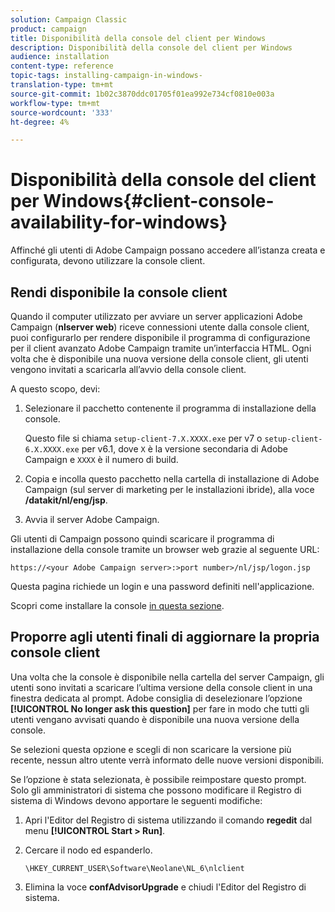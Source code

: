 ```yaml
---
solution: Campaign Classic
product: campaign
title: Disponibilità della console del client per Windows
description: Disponibilità della console del client per Windows
audience: installation
content-type: reference
topic-tags: installing-campaign-in-windows-
translation-type: tm+mt
source-git-commit: 1b02c3870ddc01705f01ea992e734cf0810e003a
workflow-type: tm+mt
source-wordcount: '333'
ht-degree: 4%

---
```



# Disponibilità della console del client per Windows{#client-console-availability-for-windows}

Affinché gli utenti di Adobe Campaign possano accedere all’istanza creata e configurata, devono utilizzare la console client.

## Rendi disponibile la console client

Quando il computer utilizzato per avviare un server applicazioni Adobe Campaign (**nlserver web**) riceve connessioni utente dalla console client, puoi configurarlo per rendere disponibile il programma di configurazione per il client avanzato Adobe Campaign tramite un’interfaccia HTML. Ogni volta che è disponibile una nuova versione della console client, gli utenti vengono invitati a scaricarla all’avvio della console client.

A questo scopo, devi:

1. Selezionare il pacchetto contenente il programma di installazione della console.

   Questo file si chiama `setup-client-7.X.XXXX.exe` per v7 o `setup-client-6.X.XXXX.exe` per v6.1, dove `X` è la versione secondaria di Adobe Campaign e `XXXX` è il numero di build.

1. Copia e incolla questo pacchetto nella cartella di installazione di Adobe Campaign (sul server di marketing per le installazioni ibride), alla voce **/datakit/nl/eng/jsp**.
1. Avvia il server Adobe Campaign.

Gli utenti di Campaign possono quindi scaricare il programma di installazione della console tramite un browser web grazie al seguente URL:

```
https://<your Adobe Campaign server>:>port number>/nl/jsp/logon.jsp
```

Questa pagina richiede un login e una password definiti nell&#39;applicazione.

Scopri come installare la console [in questa sezione](../../installation/using/installing-the-client-console.md).

## Proporre agli utenti finali di aggiornare la propria console client

Una volta che la console è disponibile nella cartella del server Campaign, gli utenti sono invitati a scaricare l’ultima versione della console client in una finestra dedicata al prompt. Adobe consiglia di deselezionare l’opzione **[!UICONTROL No longer ask this question]** per fare in modo che tutti gli utenti vengano avvisati quando è disponibile una nuova versione della console.

Se selezioni questa opzione e scegli di non scaricare la versione più recente, nessun altro utente verrà informato delle nuove versioni disponibili.

Se l’opzione è stata selezionata, è possibile reimpostare questo prompt. Solo gli amministratori di sistema che possono modificare il Registro di sistema di Windows devono apportare le seguenti modifiche:

1. Apri l&#39;Editor del Registro di sistema utilizzando il comando **regedit** dal menu **[!UICONTROL Start > Run]**.
1. Cercare il nodo ed espanderlo.

   ```
   \HKEY_CURRENT_USER\Software\Neolane\NL_6\nlclient
   ```

1. Elimina la voce **confAdvisorUpgrade** e chiudi l&#39;Editor del Registro di sistema.

